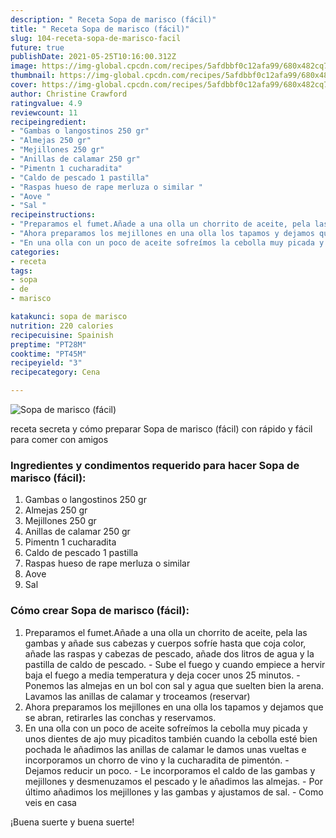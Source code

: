 ```yaml
---
description: " Receta Sopa de marisco (fácil)"
title: " Receta Sopa de marisco (fácil)"
slug: 104-receta-sopa-de-marisco-facil
future: true
publishDate: 2021-05-25T10:16:00.312Z
image: https://img-global.cpcdn.com/recipes/5afdbbf0c12afa99/680x482cq70/sopa-de-marisco-facil-foto-principal.jpg
thumbnail: https://img-global.cpcdn.com/recipes/5afdbbf0c12afa99/680x482cq70/sopa-de-marisco-facil-foto-principal.jpg
cover: https://img-global.cpcdn.com/recipes/5afdbbf0c12afa99/680x482cq70/sopa-de-marisco-facil-foto-principal.jpg
author: Christine Crawford
ratingvalue: 4.9
reviewcount: 11
recipeingredient:
- "Gambas o langostinos 250 gr"
- "Almejas 250 gr"
- "Mejillones 250 gr"
- "Anillas de calamar 250 gr"
- "Pimentn 1 cucharadita"
- "Caldo de pescado 1 pastilla"
- "Raspas hueso de rape merluza o similar "
- "Aove "
- "Sal "
recipeinstructions:
- "Preparamos el fumet.Añade a una olla un chorrito de aceite, pela las gambas y añade sus cabezas y cuerpos sofríe hasta que coja color, añade las raspas y cabezas de pescado, añade dos litros de agua y la pastilla de caldo de pescado. Sube el fuego y cuando empiece a hervir baja el fuego a media temperatura y deja cocer unos 25 minutos.  Ponemos las almejas en un bol con sal y agua que suelten bien la arena. Lavamos las anillas de calamar y troceamos (reservar)"
- "Ahora preparamos los mejillones en una olla los tapamos y dejamos que se abran, retirarles las conchas y reservamos."
- "En una olla con un poco de aceite sofreímos la cebolla muy picada y unos dientes de ajo muy picaditos también cuando la cebolla esté bien pochada le añadimos las anillas de calamar le damos unas vueltas e incorporamos un chorro de vino y la cucharadita de pimentón. Dejamos reducir un poco. Le incorporamos el caldo de las gambas y mejillones y desmenuzamos el pescado y le añadimos las almejas. Por último añadimos los mejillones y las gambas y ajustamos de sal. Como veis en casa"
categories:
- receta
tags:
- sopa
- de
- marisco

katakunci: sopa de marisco 
nutrition: 220 calories
recipecuisine: Spainish
preptime: "PT28M"
cooktime: "PT45M"
recipeyield: "3"
recipecategory: Cena

---
```



![Sopa de marisco (fácil)](https://img-global.cpcdn.com/recipes/5afdbbf0c12afa99/680x482cq70/sopa-de-marisco-facil-foto-principal.jpg)

receta secreta y cómo preparar Sopa de marisco (fácil) con rápido y fácil para comer con amigos

<!--inarticleads1-->

### Ingredientes y condimentos requerido para hacer Sopa de marisco (fácil):

1. Gambas o langostinos 250 gr
1. Almejas 250 gr
1. Mejillones 250 gr
1. Anillas de calamar 250 gr
1. Pimentn 1 cucharadita
1. Caldo de pescado 1 pastilla
1. Raspas hueso de rape merluza o similar 
1. Aove 
1. Sal 



<!--inarticleads2-->

### Cómo crear Sopa de marisco (fácil):

1. Preparamos el fumet.Añade a una olla un chorrito de aceite, pela las gambas y añade sus cabezas y cuerpos sofríe hasta que coja color, añade las raspas y cabezas de pescado, añade dos litros de agua y la pastilla de caldo de pescado. - Sube el fuego y cuando empiece a hervir baja el fuego a media temperatura y deja cocer unos 25 minutos.  - Ponemos las almejas en un bol con sal y agua que suelten bien la arena. Lavamos las anillas de calamar y troceamos (reservar)
1. Ahora preparamos los mejillones en una olla los tapamos y dejamos que se abran, retirarles las conchas y reservamos.
1. En una olla con un poco de aceite sofreímos la cebolla muy picada y unos dientes de ajo muy picaditos también cuando la cebolla esté bien pochada le añadimos las anillas de calamar le damos unas vueltas e incorporamos un chorro de vino y la cucharadita de pimentón. - Dejamos reducir un poco. - Le incorporamos el caldo de las gambas y mejillones y desmenuzamos el pescado y le añadimos las almejas. - Por último añadimos los mejillones y las gambas y ajustamos de sal. - Como veis en casa



¡Buena suerte y buena suerte!

